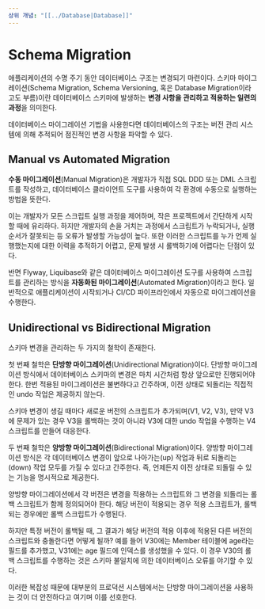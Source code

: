 ```yaml
---
상위 개념: "[[../Database|Database]]"
---
```

# Schema Migration
애플리케이션의 수명 주기 동안 데이터베이스 구조는 변경되기 마련이다. 스키마 마이그레이션(Schema Migration, Schema Versioning, 혹은 Database Migration이라고도 부름)이란 데이터베이스 스키마에 발생하는 **변경 사항을 관리하고 적용하는 일련의 과정**을 의미한다. 

데이터베이스 마이그레이션 기법을 사용한다면 데이터베이스의 구조는 버전 관리 시스템에 의해 추적되어 점진적인 변경 사항을 파악할 수 있다. 

## Manual vs Automated Migration
**수동 마이그레이션**(Manual Migration)은 개발자가 직접 SQL DDD 또는 DML 스크립트를 작성하고, 데이터베이스 클라이언트 도구를 사용하여 각 환경에 수동으로 실행하는 방법을 뜻한다.

이는 개발자가 모든 스크립트 실행 과정을 제어하며, 작은 프로젝트에서 간단하게 시작할 때에 유리하다. 하지만 개발자의 손을 거치는 과정에서 스크립트가 누락되거나, 실행 순서가 잘못되는 등 오류가 발생할 가능성이 높다. 또한 이러한 스크립트를 누가 언제 실행했는지에 대한 이력을 추적하기 어렵고, 문제 발생 시 롤백하기에 어렵다는 단점이 있다.

반면 Flyway, Liquibase와 같은 데이터베이스 마이그레이션 도구를 사용하여 스크립트를 관리하는 방식을 **자동화된 마이그레이션**(Automated Migration)이라고 한다. 일반적으로 애플리케이션이 시작되거나 CI/CD 파이프라인에서 자동으로 마이그레이션을 수행한다.

## Unidirectional vs Bidirectional Migration
스키마 변경을 관리하는 두 가지의 철학이 존재한다.

첫 번째 철학은 **단방향 마이그레이션**(Unidirectional Migration)이다. 단방향 마이그레이션 방식에서 데이터베이스 스키마의 변경은 마치 시간처럼 항상 앞으로만 진행되어야 한다. 한번 적용된 마이그레이션은 불변하다고 간주하며, 이전 상태로 되돌리는 직접적인 undo 작업은 제공하지 않는다.

스키마 변경이 생길 때마다 새로운 버전의 스크립트가 추가되며(V1, V2, V3), 만약 V3에 문제가 있는 경우 V3을 롤백하는 것이 아니라 V3에 대한 undo 작업을 수행하는 V4 스크립트를 만들어 대응한다.

두 번째 철학은 **양방향 마이그레이션**(Bidirectional Migration)이다. 양방향 마이그레이션 방식은 각 데이터베이스 변경이 앞으로 나아가는(up) 작업과 뒤로 되돌리는(down) 작업 모두를 가질 수 있다고 간주한다. 즉, 언제든지 이전 상태로 되돌릴 수 있는 기능을 명시적으로 제공한다.

양방향 마이그레이션에서 각 버전은 변경을 적용하는 스크립트와 그 변경을 되돌리는 롤백 스크립트가 함께 정의되어야 한다. 해당 버전이 적용되는 경우 적용 스크립트가, 롤백되는 경우에만 롤백 스크립트가 수행된다.

하지만 특정 버전이 롤백될 때, 그 결과가 해당 버전의 적용 이후에 적용된 다른 버전의 스크립트와 충돌한다면 어떻게 될까? 예를 들어 V30에는 Member 테이블에 age라는 필드를 추가했고, V31에는 age 필드에 인덱스를 생성했을 수 있다. 이 경우 V30의 롤백 스크립트를 수행하는 것은 스키마 불일치에 의한 데이터베이스 오류를 야기할 수 있다.

이러한 복잡성 때문에 대부분의 프로덕션 시스템에서는 단방향 마이그레이션을 사용하는 것이 더 안전하다고 여기며 이를 선호한다.